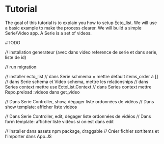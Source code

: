 # Tutorial

The goal of this tutorial is to explain you how to setup Ecto_list.
We will use a basic example to make the process clearer. We will build a simple Serie/Video app.
A Serie is a set of videos.

#TODO

// installation generateur (avec dans video reference de serie et dans serie, liste de id)

// run migration

// installer ecto_list
// dans Serie schmema = mettre default items_order à []
// dans Serie schema et Video schema, mettre les relationships
// dans Series context mettre use EctoList.Context
// dans Series context mettre Repo.preload :videos dans get_video

// Dans Serie Controller, show, dégager liste ordonnées de vidéos
// Dans show template: afficher liste vidéos

// Dans Serie Controller, edit, dégager liste ordonnées de vidéos
// Dans form template: afficher liste vidéos si on est dans edit

// Installer dans assets npm package, draggable
// Créer fichier sortItems et l'importer dans App.JS
